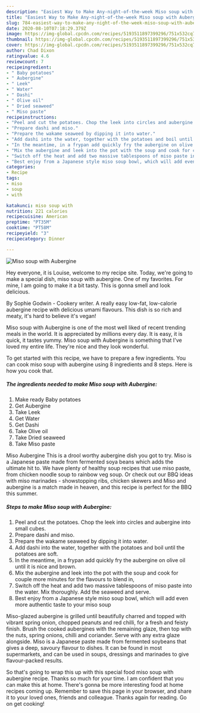 ```yaml
---
description: "Easiest Way to Make Any-night-of-the-week Miso soup with Aubergine"
title: "Easiest Way to Make Any-night-of-the-week Miso soup with Aubergine"
slug: 784-easiest-way-to-make-any-night-of-the-week-miso-soup-with-aubergine
date: 2020-08-10T07:18:29.379Z
image: https://img-global.cpcdn.com/recipes/5193511897399296/751x532cq70/miso-soup-with-aubergine-recipe-main-photo.jpg
thumbnail: https://img-global.cpcdn.com/recipes/5193511897399296/751x532cq70/miso-soup-with-aubergine-recipe-main-photo.jpg
cover: https://img-global.cpcdn.com/recipes/5193511897399296/751x532cq70/miso-soup-with-aubergine-recipe-main-photo.jpg
author: Chad Dixon
ratingvalue: 4.6
reviewcount: 7
recipeingredient:
- " Baby potatoes"
- " Aubergine"
- " Leek"
- " Water"
- " Dashi"
- " Olive oil"
- " Dried seaweed"
- " Miso paste"
recipeinstructions:
- "Peel and cut the potatoes. Chop the leek into circles and aubergine into small cubes."
- "Prepare dashi and miso."
- "Prepare the wakame seaweed by dipping it into water."
- "Add dashi into the water, together with the potatoes and boil until the potatoes are soft."
- "In the meantime, in a frypan add quickly fry the aubergine on olive oil until it is nice and brown."
- "Mix the aubergine and leek into the pot with the soup and cook for couple more minutes for the flavours to blend in,"
- "Switch off the heat and add two massive tablespoons of miso paste into the water. Mix thoroughly. Add the seaweed and serve."
- "Best enjoy from a Japanese style miso soup bowl, which will add even more authentic taste to your miso soup"
categories:
- Recipe
tags:
- miso
- soup
- with

katakunci: miso soup with 
nutrition: 221 calories
recipecuisine: American
preptime: "PT35M"
cooktime: "PT58M"
recipeyield: "3"
recipecategory: Dinner

---
```



![Miso soup with Aubergine](https://img-global.cpcdn.com/recipes/5193511897399296/751x532cq70/miso-soup-with-aubergine-recipe-main-photo.jpg)

Hey everyone, it is Louise, welcome to my recipe site. Today, we're going to make a special dish, miso soup with aubergine. One of my favorites. For mine, I am going to make it a bit tasty. This is gonna smell and look delicious.

By Sophie Godwin - Cookery writer. A really easy low-fat, low-calorie aubergine recipe with delicious umami flavours. This dish is so rich and meaty, it&#39;s hard to believe it&#39;s vegan!

Miso soup with Aubergine is one of the most well liked of recent trending meals in the world. It is appreciated by millions every day. It is easy, it is quick, it tastes yummy. Miso soup with Aubergine is something that I've loved my entire life. They're nice and they look wonderful.


To get started with this recipe, we have to prepare a few ingredients. You can cook miso soup with aubergine using 8 ingredients and 8 steps. Here is how you cook that.

<!--inarticleads1-->

##### The ingredients needed to make Miso soup with Aubergine:

1. Make ready  Baby potatoes
1. Get  Aubergine
1. Take  Leek
1. Get  Water
1. Get  Dashi
1. Take  Olive oil
1. Take  Dried seaweed
1. Take  Miso paste


Miso Aubergine This is a drool worthy aubergine dish you got to try. Miso is a Japanese paste made from fermented soya beans which adds the ultimate hit to. We have plenty of healthy soup recipes that use miso paste, from chicken noodle soup to rainbow veg soup. Or check out our BBQ ideas with miso marinades - showstopping ribs, chicken skewers and Miso and aubergine is a match made in heaven, and this recipe is perfect for the BBQ this summer. 

<!--inarticleads2-->

##### Steps to make Miso soup with Aubergine:

1. Peel and cut the potatoes. Chop the leek into circles and aubergine into small cubes.
1. Prepare dashi and miso.
1. Prepare the wakame seaweed by dipping it into water.
1. Add dashi into the water, together with the potatoes and boil until the potatoes are soft.
1. In the meantime, in a frypan add quickly fry the aubergine on olive oil until it is nice and brown.
1. Mix the aubergine and leek into the pot with the soup and cook for couple more minutes for the flavours to blend in,
1. Switch off the heat and add two massive tablespoons of miso paste into the water. Mix thoroughly. Add the seaweed and serve.
1. Best enjoy from a Japanese style miso soup bowl, which will add even more authentic taste to your miso soup


Miso-glazed aubergine is grilled until beautifully charred and topped with vibrant spring onion, chopped peanuts and red chilli, for a fresh and feisty finish. Brush the cooked aubergines with the remaining glaze, then top with the nuts, spring onions, chilli and coriander. Serve with any extra glaze alongside. Miso is a Japanese paste made from fermented soybeans that gives a deep, savoury flavour to dishes. It can be found in most supermarkets, and can be used in soups, dressings and marinades to give flavour-packed results. 

So that's going to wrap this up with this special food miso soup with aubergine recipe. Thanks so much for your time. I am confident that you can make this at home. There's gonna be more interesting food at home recipes coming up. Remember to save this page in your browser, and share it to your loved ones, friends and colleague. Thanks again for reading. Go on get cooking!
